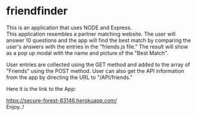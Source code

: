 # friendfinder

This is an application that uses NODE and Express.<br>
This application resembles a partner matching website. The user will answer 10 questions and the app will find the best match by comparing the user's answers with the entries in the "friends.js file."
The result will show as a pop up modal with the name and picture of the "Best Match".

User entries are collected using the GET method and added to the array of "Friends" using the POST method. User can also get the API information from the app by directing the URL to "/API/friends."


Here it is the link to the App:<br>

https://secure-forest-83146.herokuapp.com/
<br>
Enjoy..!

